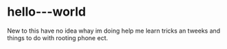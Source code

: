 # hello---world
New to this have no idea whay im doing help me learn tricks an tweeks and things to do with rooting phone ect.
